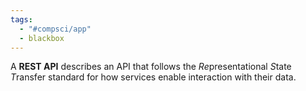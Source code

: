 ```yaml
---
tags:
  - "#compsci/app"
  - blackbox
---
```

A **REST API** describes an API that follows the *Re*presentational *S*tate *T*ransfer standard for how services enable interaction with their data.